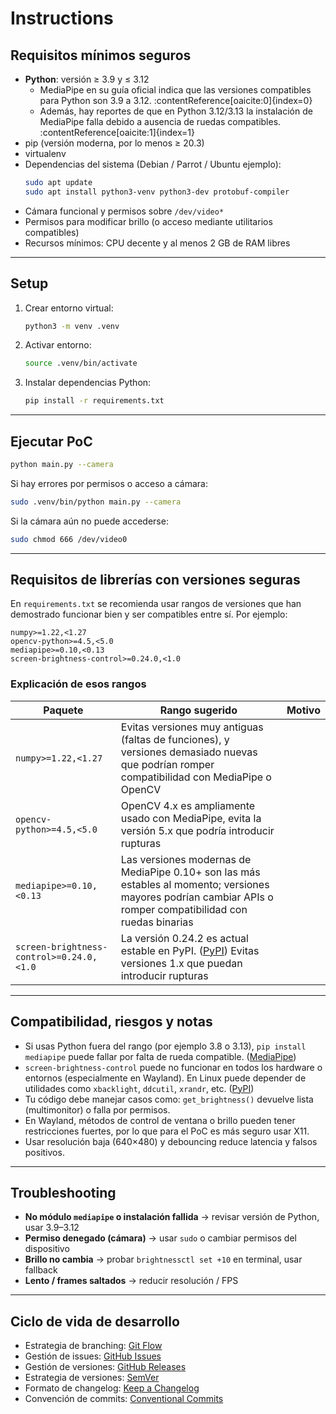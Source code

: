 # Instructions

## Requisitos mínimos seguros

- **Python**: versión ≥ 3.9 y ≤ 3.12
  - MediaPipe en su guía oficial indica que las versiones compatibles para Python son 3.9 a 3.12. :contentReference[oaicite:0]{index=0}
  - Además, hay reportes de que en Python 3.12/3.13 la instalación de MediaPipe falla debido a ausencia de ruedas compatibles. :contentReference[oaicite:1]{index=1}
- pip (versión moderna, por lo menos ≥ 20.3)
- virtualenv
- Dependencias del sistema (Debian / Parrot / Ubuntu ejemplo):
  ```bash
  sudo apt update
  sudo apt install python3-venv python3-dev protobuf-compiler
  ```

* Cámara funcional y permisos sobre `/dev/video*`
* Permisos para modificar brillo (o acceso mediante utilitarios compatibles)
* Recursos mínimos: CPU decente y al menos 2 GB de RAM libres

---

## Setup

1. Crear entorno virtual:

   ```bash
   python3 -m venv .venv
   ```

2. Activar entorno:

   ```bash
   source .venv/bin/activate
   ```

3. Instalar dependencias Python:

   ```bash
   pip install -r requirements.txt
   ```

---

## Ejecutar PoC

```bash
python main.py --camera
```

Si hay errores por permisos o acceso a cámara:

```bash
sudo .venv/bin/python main.py --camera
```

Si la cámara aún no puede accederse:

```bash
sudo chmod 666 /dev/video0
```

---

## Requisitos de librerías con versiones seguras

En `requirements.txt` se recomienda usar rangos de versiones que han demostrado funcionar bien y ser compatibles entre sí. Por ejemplo:

```
numpy>=1.22,<1.27
opencv-python>=4.5,<5.0
mediapipe>=0.10,<0.13
screen-brightness-control>=0.24.0,<1.0
```

### Explicación de esos rangos

| Paquete                                  | Rango sugerido                                                                                                                                                | Motivo |
| ---------------------------------------- | ------------------------------------------------------------------------------------------------------------------------------------------------------------- | ------ |
| `numpy>=1.22,<1.27`                      | Evitas versiones muy antiguas (faltas de funciones), y versiones demasiado nuevas que podrían romper compatibilidad con MediaPipe o OpenCV                    |        |
| `opencv-python>=4.5,<5.0`                | OpenCV 4.x es ampliamente usado con MediaPipe, evita la versión 5.x que podría introducir rupturas                                                            |        |
| `mediapipe>=0.10,<0.13`                  | Las versiones modernas de MediaPipe 0.10+ son las más estables al momento; versiones mayores podrían cambiar APIs o romper compatibilidad con ruedas binarias |        |
| `screen-brightness-control>=0.24.0,<1.0` | La versión 0.24.2 es actual estable en PyPI. ([PyPI][1]) Evitas versiones 1.x que puedan introducir rupturas                                                  |        |

---

## Compatibilidad, riesgos y notas

- Si usas Python fuera del rango (por ejemplo 3.8 o 3.13), `pip install mediapipe` puede fallar por falta de rueda compatible. ([MediaPipe][2])
- `screen-brightness-control` puede no funcionar en todos los hardware o entornos (especialmente en Wayland). En Linux puede depender de utilidades como `xbacklight`, `ddcutil`, `xrandr`, etc. ([PyPI][3])
- Tu código debe manejar casos como: `get_brightness()` devuelve lista (multimonitor) o falla por permisos.
- En Wayland, métodos de control de ventana o brillo pueden tener restricciones fuertes, por lo que para el PoC es más seguro usar X11.
- Usar resolución baja (640×480) y debouncing reduce latencia y falsos positivos.

---

## Troubleshooting

- **No módulo `mediapipe` o instalación fallida** → revisar versión de Python, usar 3.9–3.12
- **Permiso denegado (cámara)** → usar `sudo` o cambiar permisos del dispositivo
- **Brillo no cambia** → probar `brightnessctl set +10` en terminal, usar fallback
- **Lento / frames saltados** → reducir resolución / FPS

---

## Ciclo de vida de desarrollo

- Estrategia de branching: [Git Flow](https://nvie.com/posts/a-successful-git-branching-model/)
- Gestión de issues: [GitHub Issues](https://docs.github.com/es/issues)
- Gestión de versiones: [GitHub Releases](https://docs.github.com/es/repositories/releasing-projects-on-github/about-releases)
- Estrategia de versiones: [SemVer](https://semver.org/)
- Formato de changelog: [Keep a Changelog](https://keepachangelog.com/)
- Convención de commits: [Conventional Commits](https://www.conventionalcommits.org/)

[1]: https://pypi.org/project/screen-brightness-control/?utm_source=chatgpt.com "screen-brightness-control"
[2]: https://mediapipe.readthedocs.io/en/latest/getting_started/troubleshooting.html?utm_source=chatgpt.com "Missing Python binary path - MediaPipe"
[3]: https://pypi.org/project/screen-brightness-control/0.11.4/?utm_source=chatgpt.com "pip install screen-brightness-control==0.11.4"
